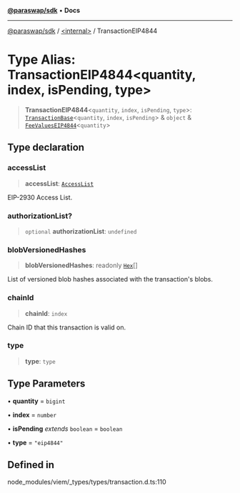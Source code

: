 [**@paraswap/sdk**](../../README.md) • **Docs**

***

[@paraswap/sdk](../../globals.md) / [\<internal\>](../README.md) / TransactionEIP4844

# Type Alias: TransactionEIP4844\<quantity, index, isPending, type\>

> **TransactionEIP4844**\<`quantity`, `index`, `isPending`, `type`\>: [`TransactionBase`](TransactionBase.md)\<`quantity`, `index`, `isPending`\> & `object` & [`FeeValuesEIP4844`](FeeValuesEIP4844.md)\<`quantity`\>

## Type declaration

### accessList

> **accessList**: [`AccessList`](AccessList.md)

EIP-2930 Access List.

### authorizationList?

> `optional` **authorizationList**: `undefined`

### blobVersionedHashes

> **blobVersionedHashes**: readonly [`Hex`](Hex.md)[]

List of versioned blob hashes associated with the transaction's blobs.

### chainId

> **chainId**: `index`

Chain ID that this transaction is valid on.

### type

> **type**: `type`

## Type Parameters

• **quantity** = `bigint`

• **index** = `number`

• **isPending** *extends* `boolean` = `boolean`

• **type** = `"eip4844"`

## Defined in

node\_modules/viem/\_types/types/transaction.d.ts:110
